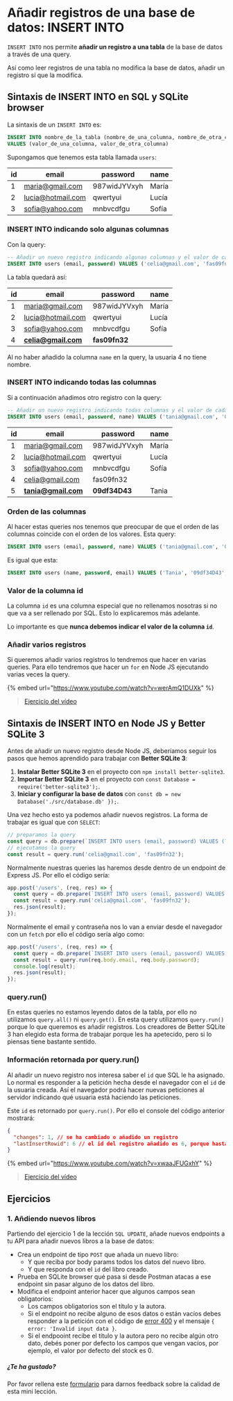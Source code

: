 # Añadir registros de una base de datos: INSERT INTO

`INSERT INTO` nos permite **añadir un registro a una tabla** de la base de datos a través de una query.

Así como leer registros de una tabla no modifica la base de datos, añadir un registro sí que la modifica.

## Sintaxis de INSERT INTO en SQL y SQLite browser

La sintaxis de un `INSERT INTO` es:

```sql
INSERT INTO nombre_de_la_tabla (nombre_de_una_columna, nombre_de_otra_columna)
VALUES (valor_de_una_columna, valor_de_otra_columna)
```

Supongamos que tenemos esta tabla llamada `users`:

| id  | email              | password     | name  |
| --- | ------------------ | ------------ | ----- |
| 1   | maria@gmail.com    | 987widJYVxyh | María |
| 2   | lucia@hotmail.com  | qwertyui     | Lucía |
| 3   | sofia@yahoo.com    | mnbvcdfgu    | Sofía |

### INSERT INTO indicando solo algunas columnas

Con la query:

```sql
-- Añadir un nuevo registro indicando algunas columnas y el valor de cada columna
INSERT INTO users (email, password) VALUES ('celia@gmail.com', 'fas09fn32');
```

La tabla quedará así:

| id  | email               | password      | name  |
| --- | ------------------- | ------------- | ----- |
| 1   | maria@gmail.com     | 987widJYVxyh  | María |
| 2   | lucia@hotmail.com   | qwertyui      | Lucía |
| 3   | sofia@yahoo.com     | mnbvcdfgu     | Sofía |
| 4   | **celia@gmail.com** | **fas09fn32** |       |

Al no haber añadido la columna `name` en la query, la usuaria 4 no tiene nombre.

### INSERT INTO indicando todas las columnas

Si a continuación añadimos otro registro con la query:

```sql
-- Añadir un nuevo registro indicando todas columnas y el valor de cada columna
INSERT INTO users (email, password, name) VALUES ('tania@gmail.com', '09df34D43', 'Tania');
```

| id  | email               | password      | name  |
| --- | ------------------- | ------------- | ----- |
| 1   | maria@gmail.com     | 987widJYVxyh  | María |
| 2   | lucia@hotmail.com   | qwertyui      | Lucía |
| 3   | sofia@yahoo.com     | mnbvcdfgu     | Sofía |
| 4   | celia@gmail.com     | fas09fn32     |       |
| 5   | **tania@gmail.com** | **09df34D43** | Tania |

### Orden de las columnas

Al hacer estas queries nos tenemos que preocupar de que el orden de las columnas coincide con el orden de los valores. Esta query:

```sql
INSERT INTO users (email, password, name) VALUES ('tania@gmail.com', '09df34D43', 'Tania');
```

Es igual que esta:

```sql
INSERT INTO users (name, password, email) VALUES ('Tania', '09df34D43', 'tania@gmail.com');
```

### Valor de la columna id

La columna `id` es una columna especial que no rellenamos nosotras si no que va a ser rellenado por SQL. Esto lo explicaremos más adelante.

Lo importante es que **nunca debemos indicar el valor de la columna `id`**.

### Añadir varios registros

Si queremos añadir varios registros lo tendremos que hacer en varias queries. Para ello tendremos que hacer un `for` en Node JS ejecutando varias veces la query.

{% embed url="https://www.youtube.com/watch?v=werAmQ1DUXk" %}

> [Ejercicio del vídeo](https://github.com/Adalab/ejercicios-de-los-materiales/tree/main/promo-l/4-4-5-sql-insert)

## Sintaxis de INSERT INTO en Node JS y Better SQLite 3

Antes de añadir un nuevo registro desde Node JS, deberíamos seguir los pasos que hemos aprendido para trabajar con **Better SQLite 3**:

1. **Instalar Better SQLite 3** en el proyecto con `npm install better-sqlite3`.
1. **Importar Better SQLite 3** en el proyecto con `const Database = require('better-sqlite3');`.
1. **Iniciar y configurar la base de datos** con `const db = new Database('./src/database.db' });`.

Una vez hecho esto ya podemos añadir nuevos registros. La forma de trabajar es igual que con `SELECT`:

```js
// preparamos la query
const query = db.prepare(`INSERT INTO users (email, password) VALUES (?, ?)`);
// ejecutamos la query
const result = query.run('celia@gmail.com', 'fas09fn32');
```

Normalmente nuestras queries las haremos desde dentro de un endpoint de Express JS. Por ello el código sería:

```js
app.post('/users', (req, res) => {
  const query = db.prepare(`INSERT INTO users (email, password) VALUES (?, ?)`);
  const result = query.run('celia@gmail.com', 'fas09fn32');
  res.json(result);
});
```

Normalmente el email y contraseña nos lo van a enviar desde el navegador con un `fetch` por ello el código sería algo como:

```js
app.post('/users', (req, res) => {
  const query = db.prepare(`INSERT INTO users (email, password) VALUES (?, ?)`);
  const result = query.run(req.body.email, req.body.password);
  console.log(result);
  res.json(result);
});
```

### query.run()

En estas queries no estamos leyendo datos de la tabla, por ello no utilizamos `query.all()` ni `query.get()`. En esta query utilizamos `query.run()` porque lo que queremos es añadir registros. Los creadores de Better SQLite 3 han elegido esta forma de trabajar porque les ha apetecido, pero si lo piensas tiene bastante sentido.

### Información retornada por query.run()

Al añadir un nuevo registro nos interesa saber el `id` que SQL le ha asignado. Lo normal es responder a la petición hecha desde el navegador con el `id` de la usuaria creada. Así el navegador podrá hacer nuevas peticiones al servidor indicando qué usuaria está haciendo las peticiones.

Este `id` es retornado por `query.run()`. Por ello el console del código anterior mostrará:

```json
{
  "changes": 1, // se ha cambiado o añadido un registro
  "lastInsertRowid": 6 // el id del registro añadido es 6, porque hasta ahora había 5 registros en la tabla
}
```

{% embed url="https://www.youtube.com/watch?v=xwaaJFUGxhY" %}

> [Ejercicio del vídeo](https://github.com/Adalab/ejercicios-de-los-materiales/tree/main/promo-l/4-4-5-sql-insert)

## Ejercicios

### 1. Añdiendo nuevos libros

Partiendo del ejercicio 1 de la lección `SQL UPDATE`, añade nuevos endpoints a tu API para añadir nuevos libros a la base de datos:

- Crea un endpoint de tipo `POST` que añada un nuevo libro:
   - Y que reciba por body params todos los datos del nuevo libro.
   - Y que responda con el `id` del libro creado.
- Prueba en SQLite browser qué pasa si desde Postman atacas a ese endpoint sin pasar alguno de los datos del libro.
- Modifica el endpoint anterior hacer que algunos campos sean obligatorios:
   - Los campos obligatorios son el título y la autora.
   - Si el endpoint no recibe alguno de esos datos o están vacíos debes responder a la petición con el código de [error 400](https://developer.mozilla.org/es/docs/Web/HTTP/Status/400) y el mensaje `{ error: 'Invalid input data }`.
   - Si el endpooint recibe el título y la autora pero no recibe algún otro dato, debés poner por defecto los campos que vengan vacíos, por ejemplo, el valor por defecto del stock es 0.

##### ¿Te ha gustado?

Por favor rellena este [formulario](https://adalab.typeform.com/to/Rc0bft9x) para darnos feedback sobre la calidad de esta mini lección.